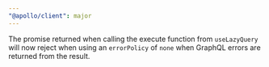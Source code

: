 ```yaml
---
"@apollo/client": major
---
```


The promise returned when calling the execute function from `useLazyQuery` will now reject when using an `errorPolicy` of `none` when GraphQL errors are returned from the result.
